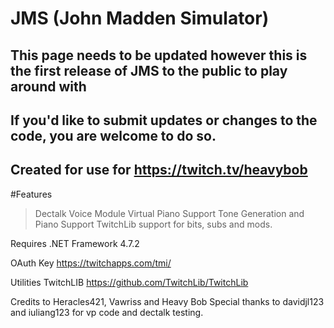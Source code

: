 # JMS (John Madden Simulator) 
## This page needs to be updated however this is the first release of JMS to the public to play around with
## If you'd like to submit updates or changes to the code, you are welcome to do so. 
## Created for use for https://twitch.tv/heavybob

#Features
> Dectalk Voice Module
> Virtual Piano Support
> Tone Generation and Piano Support
> TwitchLib support for bits, subs and mods. 

Requires .NET Framework 4.7.2

OAuth Key
https://twitchapps.com/tmi/

Utilities TwitchLIB
https://github.com/TwitchLib/TwitchLib

Credits to Heracles421, Vawriss and Heavy Bob 
Special thanks to davidjl123 and iuliang123 for vp code and dectalk testing. 

